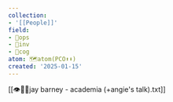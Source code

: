 ```yaml
---
collection:
- '[[People]]'
field:
- 🐙ops
- 🐢inv
- 👾cog
atom: 🗺️atom(PCO⬆️⬇️)
created: '2025-01-15'
---
```


[[👁️🧠🤜jay barney - academia (+angie's talk).txt]]